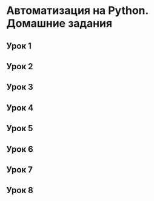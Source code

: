 # Автоматизация на Python. Домашние задания
## Урок 1
## Урок 2
## Урок 3
## Урок 4
## Урок 5
## Урок 6
## Урок 7
## Урок 8